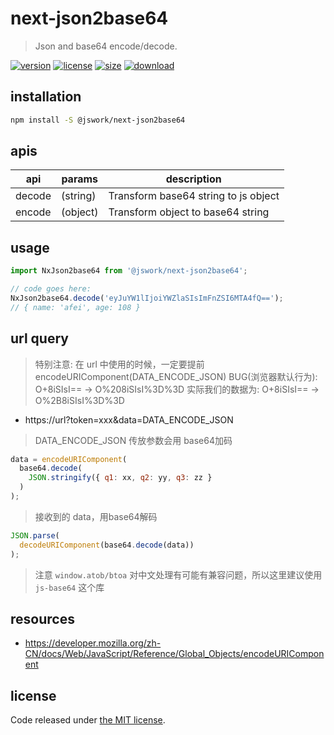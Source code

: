 # next-json2base64
> Json and base64 encode/decode.

[![version][version-image]][version-url]
[![license][license-image]][license-url]
[![size][size-image]][size-url]
[![download][download-image]][download-url]

## installation
```bash
npm install -S @jswork/next-json2base64
```

## apis
| api    | params   | description                          |
| ------ | -------- | ------------------------------------ |
| decode | (string) | Transform base64 string to js object |
| encode | (object) | Transform object to base64 string    |

## usage
```js
import NxJson2base64 from '@jswork/next-json2base64';

// code goes here:
NxJson2base64.decode('eyJuYW1lIjoiYWZlaSIsImFnZSI6MTA4fQ==');
// { name: 'afei', age: 108 }
```
## url query
> 特别注意: 在 url 中使用的时候，一定要提前 encodeURIComponent(DATA_ENCODE_JSON)
> BUG(浏览器默认行为): O+8iSIsI==  -> O%208iSIsI%3D%3D
> 实际我们的数据为: O+8iSIsI==  -> O%2B8iSIsI%3D%3D
- https://url?token=xxx&data=DATA_ENCODE_JSON

> DATA_ENCODE_JSON 传放参数会用 base64加码
```js
data = encodeURIComponent(
  base64.decode(
    JSON.stringify({ q1: xx, q2: yy, q3: zz }
  )
);
```

> 接收到的 data，用base64解码
```js
JSON.parse(
  decodeURIComponent(base64.decode(data))
);
```

> 注意 `window.atob/btoa` 对中文处理有可能有兼容问题，所以这里建议使用 `js-base64` 这个库

## resources
- https://developer.mozilla.org/zh-CN/docs/Web/JavaScript/Reference/Global_Objects/encodeURIComponent

## license
Code released under [the MIT license](https://github.com/afeiship/next-json2base64/blob/master/LICENSE.txt).

[version-image]: https://img.shields.io/npm/v/@jswork/next-json2base64
[version-url]: https://npmjs.org/package/@jswork/next-json2base64

[license-image]: https://img.shields.io/npm/l/@jswork/next-json2base64
[license-url]: https://github.com/afeiship/next-json2base64/blob/master/LICENSE.txt

[size-image]: https://img.shields.io/bundlephobia/minzip/@jswork/next-json2base64
[size-url]: https://github.com/afeiship/next-json2base64/blob/master/dist/next-json2base64.min.js

[download-image]: https://img.shields.io/npm/dm/@jswork/next-json2base64
[download-url]: https://www.npmjs.com/package/@jswork/next-json2base64

